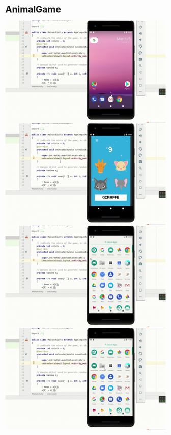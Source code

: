 # AnimalGame
![demo1](animal_demo1.gif)
![demo2](animal_demo2.gif)
![demo3](animal_demo3.gif)
![demo4](animal_demo4.gif)
